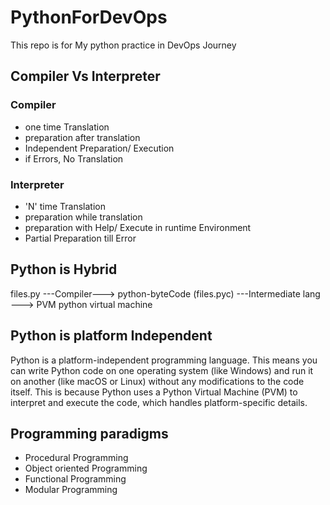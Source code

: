 # PythonForDevOps
This repo is for My python practice in DevOps Journey

## Compiler Vs Interpreter
### Compiler
- one time Translation     
- preparation after translation 
- Independent Preparation/ Execution 
- if Errors, No Translation   

### Interpreter
- 'N' time Translation
- preparation while translation 
- preparation with Help/ Execute in runtime Environment
- Partial Preparation till Error

## Python is Hybrid
         
files.py  ---Compiler--->  python-byteCode  (files.pyc) ---Intermediate lang ---> PVM python virtual machine

## Python is platform Independent
Python is a platform-independent programming language. This means you can write Python code on one operating system (like Windows) and run it on another (like macOS or Linux) without any modifications to the code itself. This is because Python uses a Python Virtual Machine (PVM) to interpret and execute the code, which handles platform-specific details. 

## Programming paradigms 
- Procedural Programming 
- Object oriented Programming
- Functional Programming
- Modular Programming
